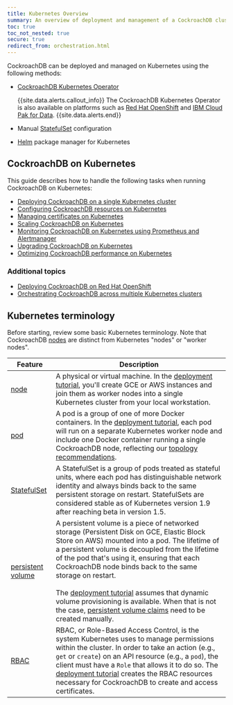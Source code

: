 ```yaml
---
title: Kubernetes Overview
summary: An overview of deployment and management of a CockroachDB cluster on Kubernetes.
toc: true
toc_not_nested: true
secure: true
redirect_from: orchestration.html
---
```


CockroachDB can be deployed and managed on Kubernetes using the following methods:

- [CockroachDB Kubernetes Operator](https://github.com/cockroachdb/cockroach-operator)
    
    {{site.data.alerts.callout_info}}
    The CockroachDB Kubernetes Operator is also available on platforms such as [Red Hat OpenShift](deploy-cockroachdb-with-kubernetes-openshift.html) and [IBM Cloud Pak for Data](https://www.ibm.com/products/cloud-pak-for-data).
    {{site.data.alerts.end}}

- Manual [StatefulSet](http://kubernetes.io/docs/concepts/abstractions/controllers/statefulsets/) configuration

- [Helm](https://helm.sh/) package manager for Kubernetes

## CockroachDB on Kubernetes

This guide describes how to handle the following tasks when running CockroachDB on Kubernetes:

- [Deploying CockroachDB on a single Kubernetes cluster](deploy-cockroachdb-kubernetes.html)
- [Configuring CockroachDB resources on Kubernetes](configure-cockroachdb-kubernetes.html)
- [Managing certificates on Kubernetes](secure-cockroachdb-kubernetes.html)
- [Scaling CockroachDB on Kubernetes](scale-cockroachdb-kubernetes.html)
- [Monitoring CockroachDB on Kubernetes using Prometheus and Alertmanager](monitor-cockroachdb-kubernetes.html)
- [Upgrading CockroachDB on Kubernetes](upgrade-cockroachdb-kubernetes.html)
- [Optimizing CockroachDB performance on Kubernetes](kubernetes-performance.html)

### Additional topics

- [Deploying CockroachDB on Red Hat OpenShift](deploy-cockroachdb-with-kubernetes-openshift.html)
- [Orchestrating CockroachDB across multiple Kubernetes clusters](orchestrate-cockroachdb-with-kubernetes-multi-cluster.html)

## Kubernetes terminology

Before starting, review some basic Kubernetes terminology. Note that CockroachDB [nodes](architecture/overview.html#terms) are distinct from Kubernetes "nodes" or "worker nodes".

Feature | Description
--------|------------
[node](https://kubernetes.io/docs/concepts/architecture/nodes/) | A physical or virtual machine. In the [deployment tutorial](deploy-cockroachdb-kubernetes.html), you'll create GCE or AWS instances and join them as worker nodes into a single Kubernetes cluster from your local workstation.
[pod](http://kubernetes.io/docs/user-guide/pods/) | A pod is a group of one of more Docker containers. In the [deployment tutorial](deploy-cockroachdb-kubernetes.html), each pod will run on a separate Kubernetes worker node and include one Docker container running a single CockroachDB node, reflecting our [topology recommendations](recommended-production-settings.html#topology).
[StatefulSet](http://kubernetes.io/docs/concepts/abstractions/controllers/statefulsets/) | A StatefulSet is a group of pods treated as stateful units, where each pod has distinguishable network identity and always binds back to the same persistent storage on restart. StatefulSets are considered stable as of Kubernetes version 1.9 after reaching beta in version 1.5.
[persistent volume](http://kubernetes.io/docs/user-guide/persistent-volumes/) | A persistent volume is a piece of networked storage (Persistent Disk on GCE, Elastic Block Store on AWS) mounted into a pod. The lifetime of a persistent volume is decoupled from the lifetime of the pod that's using it, ensuring that each CockroachDB node binds back to the same storage on restart.<br><br>The [deployment tutorial](deploy-cockroachdb-kubernetes.html) assumes that dynamic volume provisioning is available. When that is not the case, [persistent volume claims](http://kubernetes.io/docs/user-guide/persistent-volumes/#persistentvolumeclaims) need to be created manually.
[RBAC](https://kubernetes.io/docs/reference/access-authn-authz/rbac/) | RBAC, or Role-Based Access Control, is the system Kubernetes uses to manage permissions within the cluster. In order to take an action (e.g., `get` or `create`) on an API resource (e.g., a `pod`), the client must have a `Role` that allows it to do so. The [deployment tutorial](deploy-cockroachdb-kubernetes.html) creates the RBAC resources necessary for CockroachDB to create and access certificates.